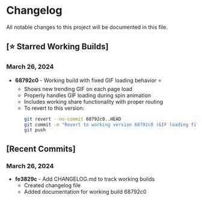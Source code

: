# Changelog

All notable changes to this project will be documented in this file.

## [⭐ Starred Working Builds]

### March 26, 2024
- **68792c0** - Working build with fixed GIF loading behavior ⭐
  - Shows new trending GIF on each page load
  - Properly handles GIF loading during spin animation
  - Includes working share functionality with proper routing
  - To revert to this version:
    ```bash
    git revert --no-commit 68792c0..HEAD
    git commit -m "Revert to working version 68792c0 (GIF loading fix)"
    git push
    ```

## [Recent Commits]

### March 26, 2024
- **fe3829c** - Add CHANGELOG.md to track working builds
  - Created changelog file
  - Added documentation for working build 68792c0 